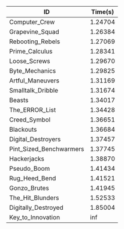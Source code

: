 |ID|Time(s)|
|-|-|
|Computer_Crew|1.24704|
|Grapevine_Squad|1.26384|
|Rebooting_Rebels|1.27069|
|Prime_Calculus|1.28341|
|Loose_Screws|1.29670|
|Byte_Mechanics|1.29825|
|Artful_Maneuvers|1.31169|
|Smalltalk_Dribble|1.31674|
|Beasts|1.34017|
|The_ERROR_List|1.34428|
|Creed_Symbol|1.36651|
|Blackouts|1.36684|
|Digital_Destroyers|1.37457|
|Pint_Sized_Benchwarmers|1.37745|
|Hackerjacks|1.38870|
|Pseudo_Boom|1.41434|
|Rug_Heed_Bend|1.41521|
|Gonzo_Brutes|1.41945|
|The_Hit_Blunders|1.52533|
|Digitally_Destroyed|1.85004|
|Key_to_Innovation|inf|

